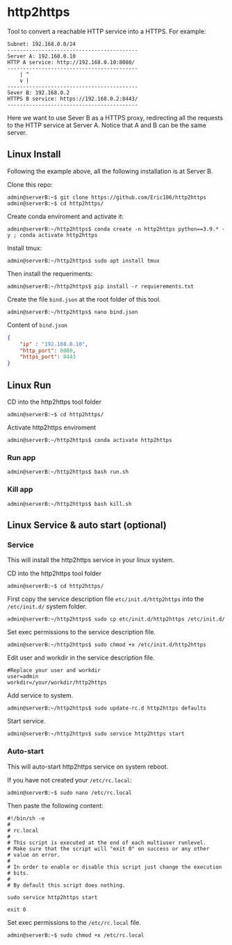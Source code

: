 # http2https
Tool to convert a reachable HTTP service into a HTTPS. For example: 
```shell 
Subnet: 192.168.0.0/24
------------------------------------------
Server A: 192.168.0.10
HTTP A service: http://192.168.0.10:8080/
------------------------------------------
    | ^
    v |
------------------------------------------
Sever B: 192.168.0.2
HTTPS B service: https://192.168.0.2:8443/
------------------------------------------
```
Here we want to use Sever B as a HTTPS proxy, redirecting all the requests to the HTTP service at Server A. Notice that A and B can be the same server.
## Linux Install
Following the example above, all the following installation is at Server B.
</br>

Clone this repo:
```shell
admin@serverB:~$ git clone https://github.com/Eric106/http2https
admin@serverB:~$ cd http2https/
```
Create conda enviroment and activate it:
```shell
admin@serverB:~/http2https$ conda create -n http2https python==3.9.* -y ; conda activate http2https
```
Install tmux:
```shell
admin@serverB:~/http2https$ sudo apt install tmux
```
Then install the requeriments:
```shell
admin@serverB:~/http2https$ pip install -r requierements.txt
```

Create the file `bind.json` at the root folder of this tool.
```shell
admin@serverB:~/http2https$ nano bind.json
```
Content of `bind.json`
```json
{
    "ip" : "192.168.0.10",
    "http_port": 8080,
    "https_port": 8443
}
```
## Linux Run
CD into the http2https tool folder
```shell
admin@serverB:~$ cd http2https/
```
Activate http2https enviroment
```shell
admin@serverB:~/http2https$ conda activate http2https
```
### **Run app**
```shell
admin@serverB:~/http2https$ bash run.sh
```

### **Kill app**
```shell
admin@serverB:~/http2https$ bash kill.sh
```

## Linux Service & auto start (**optional**)
### **Service**
This will install the http2https service in your linux system.
</br>

CD into the http2https tool folder
```shell
admin@serverB:~$ cd http2https/
```

First copy the service description file `etc/init.d/http2https` into the `/etc/init.d/` system folder.
```shell
admin@serverB:~/http2https$ sudo cp etc/init.d/http2https /etc/init.d/
```
Set exec permissions to the service description file.
```shell
admin@serverB:~/http2https$ sudo chmod +x /etc/init.d/http2https
```
Edit user and workdir in the service description file.
```shell
#Replace your user and workdir
user=admin
workdir=/your/workdir/http2https
```

Add service to system.
```shell
admin@serverB:~/http2https$ sudo update-rc.d http2https defaults
```
Start service.
```shell
admin@serverB:~/http2https$ sudo service http2https start
```

### **Auto-start**
This will auto-start http2https service on system reboot.
</br>

If you have not created your `/etc/rc.local`:
```shell
admin@serverB:~$ sudo nano /etc/rc.local
```
Then paste the following content:
```shell
#!/bin/sh -e
#
# rc.local
#
# This script is executed at the end of each multiuser runlevel.
# Make sure that the script will "exit 0" on success or any other
# value on error.
#
# In order to enable or disable this script just change the execution
# bits.
#
# By default this script does nothing.

sudo service http2https start

exit 0
```
Set exec permissions to the `/etc/rc.local` file.
```shell
admin@serverB:~$ sudo chmod +x /etc/rc.local
```